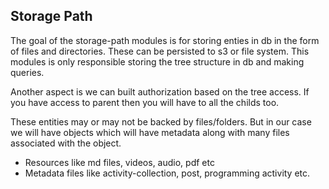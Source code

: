 ## Storage Path

The goal of the storage-path modules is for storing enties in db in the form of files and directories. These can be persisted to s3 or file system. This modules is only responsible storing the tree structure in db and making queries.

Another aspect is we can built authorization based on the tree access. If you have access to parent then you will have to all the childs too.

These entities may or may not be backed by files/folders. But in our case we will have objects which will have metadata along with many files associated with the object.

- Resources like md files, videos, audio, pdf etc
- Metadata files like activity-collection, post, programming activity etc.
